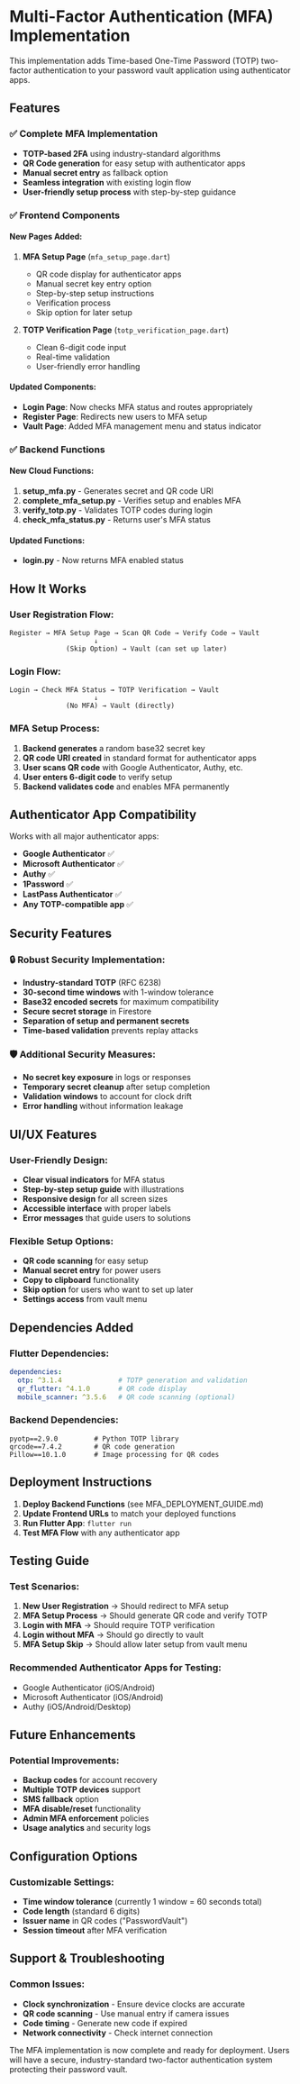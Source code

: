 # Multi-Factor Authentication (MFA) Implementation

This implementation adds Time-based One-Time Password (TOTP) two-factor authentication to your password vault application using authenticator apps.

## Features

### ✅ Complete MFA Implementation
- **TOTP-based 2FA** using industry-standard algorithms
- **QR Code generation** for easy setup with authenticator apps
- **Manual secret entry** as fallback option
- **Seamless integration** with existing login flow
- **User-friendly setup process** with step-by-step guidance

### ✅ Frontend Components

#### New Pages Added:
1. **MFA Setup Page** (`mfa_setup_page.dart`)
   - QR code display for authenticator apps
   - Manual secret key entry option
   - Step-by-step setup instructions
   - Verification process
   - Skip option for later setup

2. **TOTP Verification Page** (`totp_verification_page.dart`)
   - Clean 6-digit code input
   - Real-time validation
   - User-friendly error handling

#### Updated Components:
- **Login Page**: Now checks MFA status and routes appropriately
- **Register Page**: Redirects new users to MFA setup
- **Vault Page**: Added MFA management menu and status indicator

### ✅ Backend Functions

#### New Cloud Functions:
1. **setup_mfa.py** - Generates secret and QR code URI
2. **complete_mfa_setup.py** - Verifies setup and enables MFA
3. **verify_totp.py** - Validates TOTP codes during login
4. **check_mfa_status.py** - Returns user's MFA status

#### Updated Functions:
- **login.py** - Now returns MFA enabled status

## How It Works

### User Registration Flow:
```
Register → MFA Setup Page → Scan QR Code → Verify Code → Vault
                     ↓
              (Skip Option) → Vault (can set up later)
```

### Login Flow:
```
Login → Check MFA Status → TOTP Verification → Vault
                     ↓
              (No MFA) → Vault (directly)
```

### MFA Setup Process:
1. **Backend generates** a random base32 secret key
2. **QR code URI created** in standard format for authenticator apps
3. **User scans QR code** with Google Authenticator, Authy, etc.
4. **User enters 6-digit code** to verify setup
5. **Backend validates code** and enables MFA permanently

## Authenticator App Compatibility

Works with all major authenticator apps:
- **Google Authenticator** ✅
- **Microsoft Authenticator** ✅
- **Authy** ✅
- **1Password** ✅
- **LastPass Authenticator** ✅
- **Any TOTP-compatible app** ✅

## Security Features

### 🔒 Robust Security Implementation:
- **Industry-standard TOTP** (RFC 6238)
- **30-second time windows** with 1-window tolerance
- **Base32 encoded secrets** for maximum compatibility
- **Secure secret storage** in Firestore
- **Separation of setup and permanent secrets**
- **Time-based validation** prevents replay attacks

### 🛡️ Additional Security Measures:
- **No secret key exposure** in logs or responses
- **Temporary secret cleanup** after setup completion
- **Validation windows** to account for clock drift
- **Error handling** without information leakage

## UI/UX Features

### User-Friendly Design:
- **Clear visual indicators** for MFA status
- **Step-by-step setup guide** with illustrations
- **Responsive design** for all screen sizes
- **Accessible interface** with proper labels
- **Error messages** that guide users to solutions

### Flexible Setup Options:
- **QR code scanning** for easy setup
- **Manual secret entry** for power users
- **Copy to clipboard** functionality
- **Skip option** for users who want to set up later
- **Settings access** from vault menu

## Dependencies Added

### Flutter Dependencies:
```yaml
dependencies:
  otp: ^3.1.4              # TOTP generation and validation
  qr_flutter: ^4.1.0       # QR code display
  mobile_scanner: ^3.5.6   # QR code scanning (optional)
```

### Backend Dependencies:
```
pyotp==2.9.0         # Python TOTP library
qrcode==7.4.2        # QR code generation
Pillow==10.1.0       # Image processing for QR codes
```

## Deployment Instructions

1. **Deploy Backend Functions** (see MFA_DEPLOYMENT_GUIDE.md)
2. **Update Frontend URLs** to match your deployed functions
3. **Run Flutter App**: `flutter run`
4. **Test MFA Flow** with any authenticator app

## Testing Guide

### Test Scenarios:
1. **New User Registration** → Should redirect to MFA setup
2. **MFA Setup Process** → Should generate QR code and verify TOTP
3. **Login with MFA** → Should require TOTP verification
4. **Login without MFA** → Should go directly to vault
5. **MFA Setup Skip** → Should allow later setup from vault menu

### Recommended Authenticator Apps for Testing:
- Google Authenticator (iOS/Android)
- Microsoft Authenticator (iOS/Android)
- Authy (iOS/Android/Desktop)

## Future Enhancements

### Potential Improvements:
- **Backup codes** for account recovery
- **Multiple TOTP devices** support
- **SMS fallback** option
- **MFA disable/reset** functionality
- **Admin MFA enforcement** policies
- **Usage analytics** and security logs

## Configuration Options

### Customizable Settings:
- **Time window tolerance** (currently 1 window = 60 seconds total)
- **Code length** (standard 6 digits)
- **Issuer name** in QR codes ("PasswordVault")
- **Session timeout** after MFA verification

## Support & Troubleshooting

### Common Issues:
- **Clock synchronization** - Ensure device clocks are accurate
- **QR code scanning** - Use manual entry if camera issues
- **Code timing** - Generate new code if expired
- **Network connectivity** - Check internet connection

The MFA implementation is now complete and ready for deployment. Users will have a secure, industry-standard two-factor authentication system protecting their password vault.

